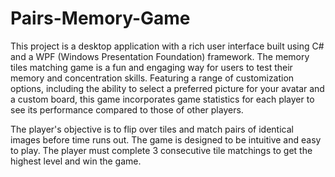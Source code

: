 # Pairs-Memory-Game
This project is a desktop application with a rich user interface built using C# and a WPF (Windows Presentation Foundation) framework. The memory tiles matching game is a fun and engaging way for users to test their memory and concentration skills. Featuring a range of customization options, including the ability to select a preferred picture for your avatar and a custom board, this game incorporates game statistics for each player to see its performance compared to those of other players.

The player's objective is to flip over tiles and match pairs of identical images before time runs out. The game is designed to be intuitive and easy to play. The player must complete 3 consecutive tile matchings to get the highest level and win the game.
